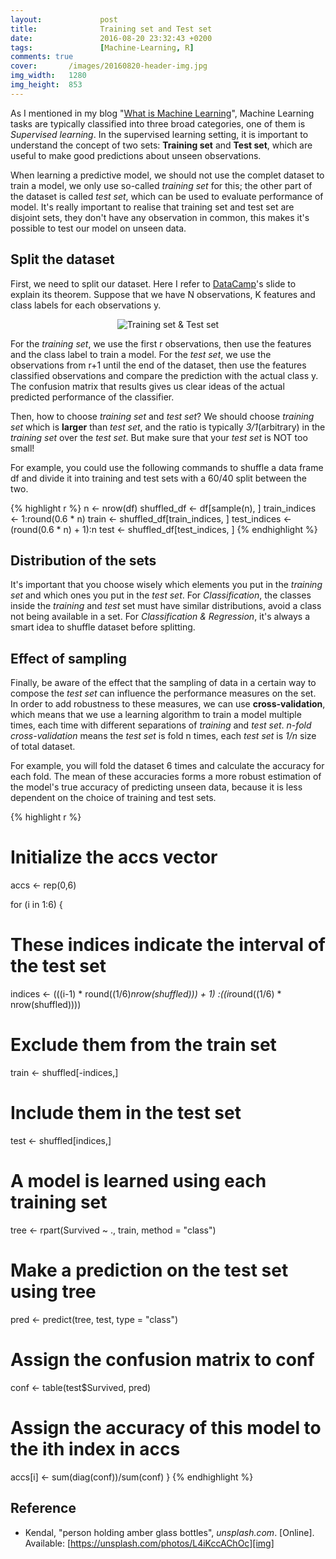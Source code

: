 ```yaml
---
layout:             post
title:              Training set and Test set
date:               2016-08-20 23:32:43 +0200
tags:               [Machine-Learning, R]
comments: true
cover:       /images/20160820-header-img.jpg
img_width:   1280
img_height:  853
---
```


As I mentioned in my blog "[What is Machine Learning][blog-1]", Machine Learning
tasks are typically classified into three broad categories, one of them is
_Supervised learning_. In the supervised learning setting, it is important to
understand the concept of two sets: **Training set** and **Test set**, which are
useful to make good predictions about unseen observations.

When learning a predictive model, we should not use the complet dataset to train
a model, we only use so-called _training set_ for this; the other part of the
dataset is called _test set_, which can be used to evaluate performance of model.
It's really important to realise that training set and test set are disjoint sets,
they don't have any observation in common, this makes it's possible to test our
model on unseen data.

## Split the dataset

First, we need to split our dataset. Here I refer to [DataCamp][DataCamp]'s slide
to explain its theorem. Suppose that we have N observations, K features and
class labels for each observations y.

<p align="center"><img alt="Training set & Test set" src="{{ site.baseurl }}/
images/20160820-training set & test set.png"/></p>

For the _training set_, we use the first r observations, then use the features
and the class label to train a model. For the _test set_, we use the observations
from r+1 until the end of the dataset, then use the features classified
observations and compare the prediction with the actual class y. The confusion
matrix that results gives us clear ideas of the actual predicted performance
of the classifier.

Then, how to choose _training set_ and _test set_? We should choose _training set_
which is **larger** than _test set_, and the ratio is typically _3/1_(arbitrary)
in the _training set_ over the _test set_. But make sure that your _test set_ is
NOT too small!

For example, you could use the following commands to shuffle a data frame df
and divide it into training and test sets with a 60/40 split between the two.

{% highlight r %}
n <- nrow(df)
shuffled_df <- df[sample(n), ]
train_indices <- 1:round(0.6 * n)
train <- shuffled_df[train_indices, ]
test_indices <- (round(0.6 * n) + 1):n
test <- shuffled_df[test_indices, ]
{% endhighlight %}

## Distribution of the sets

It's important that you choose wisely which elements you put in the _training
set_ and which ones you put in the _test set_. For _Classification_, the classes
inside the _training_ and _test_ set must have similar distributions, avoid a
class not being available in a set. For _Classification & Regression_, it's
always a smart idea to shuffle dataset before splitting.

## Effect of sampling

Finally, be aware of the effect that the sampling of data in a certain way to
compose the _test set_ can influence the performance measures on the set. In
order to add robustness to these measures, we can use **cross-validation**,
which means that we use a learning algorithm to train a model multiple times,
each time with different separations of _training_ and _test set_. _n-fold
cross-validation_ means the _test set_ is fold n times, each _test set_ is
_1/n_ size of total dataset.

For example, you will fold the dataset 6 times and calculate the accuracy
for each fold. The mean of these accuracies forms a more robust estimation
of the model's true accuracy of predicting unseen data, because it is less
dependent on the choice of training and test sets.

{% highlight r %}
# Initialize the accs vector
accs <- rep(0,6)

for (i in 1:6) {
  # These indices indicate the interval of the test set
   indices <- (((i-1) * round((1/6)*nrow(shuffled))) + 1)
                    :((i*round((1/6) * nrow(shuffled))))
  # Exclude them from the train set
  train <- shuffled[-indices,]
  
  # Include them in the test set
  test <- shuffled[indices,]
  
  # A model is learned using each training set
  tree <- rpart(Survived ~ ., train, method = "class")
  
  # Make a prediction on the test set using tree
  pred <- predict(tree, test, type = "class")
  
  # Assign the confusion matrix to conf
  conf <- table(test$Survived, pred)
  
  # Assign the accuracy of this model to the ith index in accs
  accs[i] <- sum(diag(conf))/sum(conf)
}
{% endhighlight %}

## Reference
- Kendal, "person holding amber glass bottles", _unsplash.com_. [Online]. Available: [https://unsplash.com/photos/L4iKccAChOc][img]

[blog-1]:https://jingwen-z.github.io/what-is-machine-learning
[DataCamp]:https://www.datacamp.com/home
[img]: https://unsplash.com/photos/L4iKccAChOc
